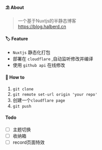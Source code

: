 #### ⛱ About
> 一个基于Nuxtjs的半静态博客  
> https://blog.halberd.cn

#### 🏷️ Feature
* `Nuxtjs` 静态化打包
* 部署在 `cloudflare` ,自动监听修改并编译
* 使用 `github api` 在线修改

#### 🚀 How to
1. `git clone`
2. `git remote set-url origin 'your repo'`
3. 创建一个`cloudflare page`
4. `git push`

#### Todo
- [ ] 主题切换
- [ ] 收纳箱
- [ ] record页面特效
